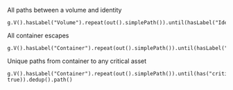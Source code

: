 All paths between a volume and identity

```
g.V().hasLabel("Volume").repeat(out().simplePath()).until(hasLabel("Identity")).path()
```

All container escapes

```
g.V().hasLabel("Container").repeat(out().simplePath()).until(hasLabel("Node")).path()
```

Unique paths from container to any critical asset

```
g.V().hasLabel("Container").repeat(out().simplePath()).until(has("critical", true)).dedup().path()
```